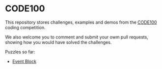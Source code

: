 # CODE100

This repository stores challenges, examples and demos from the [CODE100](https://www.wearedevelopers.com/events/code100) coding competition. 

We also welcome you to comment and submit your owm pull requests, showing how you would have solved the challenges.

Puzzles so far:

* [Event Block](eventblock/)
